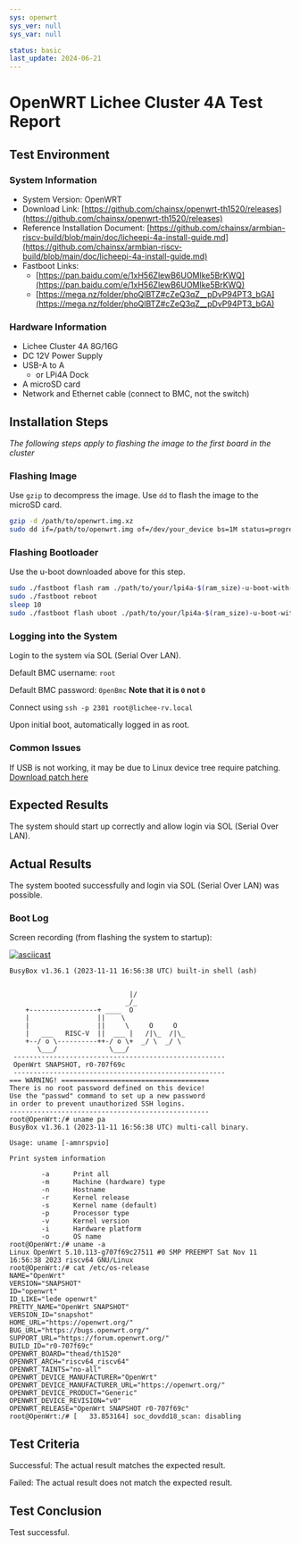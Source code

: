```yaml
---
sys: openwrt
sys_ver: null
sys_var: null

status: basic
last_update: 2024-06-21
---
```


# OpenWRT Lichee Cluster 4A Test Report

## Test Environment

### System Information

- System Version: OpenWRT
- Download Link: [https://github.com/chainsx/openwrt-th1520/releases](https://github.com/chainsx/openwrt-th1520/releases)
- Reference Installation Document: [https://github.com/chainsx/armbian-riscv-build/blob/main/doc/licheepi-4a-install-guide.md](https://github.com/chainsx/armbian-riscv-build/blob/main/doc/licheepi-4a-install-guide.md)
- Fastboot Links:
    - [https://pan.baidu.com/e/1xH56ZlewB6UOMlke5BrKWQ](https://pan.baidu.com/e/1xH56ZlewB6UOMlke5BrKWQ)
    - [https://mega.nz/folder/phoQlBTZ#cZeQ3qZ__pDvP94PT3_bGA](https://mega.nz/folder/phoQlBTZ#cZeQ3qZ__pDvP94PT3_bGA)

### Hardware Information

- Lichee Cluster 4A 8G/16G
- DC 12V Power Supply
- USB-A to A
    - or LPi4A Dock
- A microSD card
- Network and Ethernet cable (connect to BMC, not the switch)

## Installation Steps

*The following steps apply to flashing the image to the first board in the cluster*

### Flashing Image

Use `gzip` to decompress the image.
Use `dd` to flash the image to the microSD card.

```bash
gzip -d /path/to/openwrt.img.xz
sudo dd if=/path/to/openwrt.img of=/dev/your_device bs=1M status=progress
```

### Flashing Bootloader

Use the u-boot downloaded above for this step.

```bash
sudo ./fastboot flash ram ./path/to/your/lpi4a-$(ram_size)-u-boot-with-spl.bin
sudo ./fastboot reboot
sleep 10
sudo ./fastboot flash uboot ./path/to/your/lpi4a-$(ram_size)-u-boot-with-spl.bin
```

### Logging into the System

Login to the system via SOL (Serial Over LAN).

Default BMC username: `root`

Default BMC password: `0penBmc` **Note that it is `0` not `O`**

Connect using `ssh -p 2301 root@lichee-rv.local`

Upon initial boot, automatically logged in as root.

### Common Issues

If USB is not working, it may be due to Linux device tree require patching. [Download patch here](https://dl.sipeed.com/fileList/LICHEE/LicheeCluster4A/04_Firmware/lpi4a/src/linux/0001-arch-riscv-boot-dts-lpi4a-disable-i2c-io-expander-fo.patch)

## Expected Results

The system should start up correctly and allow login via SOL (Serial Over LAN).

## Actual Results

The system booted successfully and login via SOL (Serial Over LAN) was possible.

### Boot Log

Screen recording (from flashing the system to startup):

[![asciicast](https://asciinema.org/a/z6gochTcLaWlL9m0f1Gj6vyoe.svg)](https://asciinema.org/a/z6gochTcLaWlL9m0f1Gj6vyoe)

```log
BusyBox v1.36.1 (2023-11-11 16:56:38 UTC) built-in shell (ash)


                              |/
                             _/_
    +-----------------+ ____  O
    |                 ||    \
    |                 ||     \     O     O
    |   ___   RISC-V  ||  ___ |   /|\_  /|\_
    +--/ o \----------++-/ o \+  _/ \  _/ \
       \___/             \___/
 -----------------------------------------------------
 OpenWrt SNAPSHOT, r0-707f69c
 -----------------------------------------------------
=== WARNING! =====================================
There is no root password defined on this device!
Use the "passwd" command to set up a new password
in order to prevent unauthorized SSH logins.
--------------------------------------------------
root@OpenWrt:/# uname pa
BusyBox v1.36.1 (2023-11-11 16:56:38 UTC) multi-call binary.

Usage: uname [-amnrspvio]

Print system information

        -a      Print all
        -m      Machine (hardware) type
        -n      Hostname
        -r      Kernel release
        -s      Kernel name (default)
        -p      Processor type
        -v      Kernel version
        -i      Hardware platform
        -o      OS name
root@OpenWrt:/# uname -a
Linux OpenWrt 5.10.113-g707f69c27511 #0 SMP PREEMPT Sat Nov 11 16:56:38 2023 riscv64 GNU/Linux
root@OpenWrt:/# cat /etc/os-release 
NAME="OpenWrt"
VERSION="SNAPSHOT"
ID="openwrt"
ID_LIKE="lede openwrt"
PRETTY_NAME="OpenWrt SNAPSHOT"
VERSION_ID="snapshot"
HOME_URL="https://openwrt.org/"
BUG_URL="https://bugs.openwrt.org/"
SUPPORT_URL="https://forum.openwrt.org/"
BUILD_ID="r0-707f69c"
OPENWRT_BOARD="thead/th1520"
OPENWRT_ARCH="riscv64_riscv64"
OPENWRT_TAINTS="no-all"
OPENWRT_DEVICE_MANUFACTURER="OpenWrt"
OPENWRT_DEVICE_MANUFACTURER_URL="https://openwrt.org/"
OPENWRT_DEVICE_PRODUCT="Generic"
OPENWRT_DEVICE_REVISION="v0"
OPENWRT_RELEASE="OpenWrt SNAPSHOT r0-707f69c"
root@OpenWrt:/# [   33.853164] soc_dovdd18_scan: disabling

```

## Test Criteria

Successful: The actual result matches the expected result.

Failed: The actual result does not match the expected result.

## Test Conclusion

Test successful.

